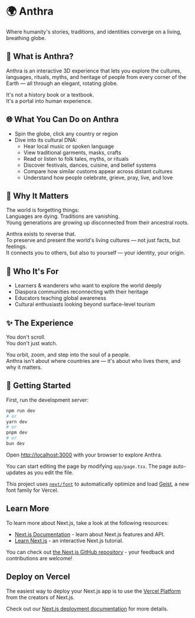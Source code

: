 # 🌍 Anthra

Where humanity's stories, traditions, and identities converge on a living, breathing globe.

## 🧠 What is Anthra?

Anthra is an interactive 3D experience that lets you explore the cultures, languages, rituals, myths, and heritage of people from every corner of the Earth — all through an elegant, rotating globe.

It's not a history book or a textbook.  
It's a portal into human experience.

## 🌐 What You Can Do on Anthra

- Spin the globe, click any country or region
- Dive into its cultural DNA:
  - Hear local music or spoken language
  - View traditional garments, masks, crafts
  - Read or listen to folk tales, myths, or rituals
  - Discover festivals, dances, cuisine, and belief systems
  - Compare how similar customs appear across distant cultures
  - Understand how people celebrate, grieve, pray, live, and love

## 🌱 Why It Matters

The world is forgetting things:  
Languages are dying. Traditions are vanishing.  
Young generations are growing up disconnected from their ancestral roots.

Anthra exists to reverse that.  
To preserve and present the world's living cultures — not just facts, but feelings.  
It connects you to others, but also to yourself — your identity, your origin.

## 🎯 Who It's For

- Learners & wanderers who want to explore the world deeply
- Diaspora communities reconnecting with their heritage
- Educators teaching global awareness
- Cultural enthusiasts looking beyond surface-level tourism

## ✨ The Experience

You don't scroll.  
You don't just watch.

You orbit, zoom, and step into the soul of a people.  
Anthra isn't about where countries are — it's about who lives there, and why it matters.

## 🚀 Getting Started

First, run the development server:

```bash
npm run dev
# or
yarn dev
# or
pnpm dev
# or
bun dev
```

Open [http://localhost:3000](http://localhost:3000) with your browser to explore Anthra.

You can start editing the page by modifying `app/page.tsx`. The page auto-updates as you edit the file.

This project uses [`next/font`](https://nextjs.org/docs/app/building-your-application/optimizing/fonts) to automatically optimize and load [Geist](https://vercel.com/font), a new font family for Vercel.

## Learn More

To learn more about Next.js, take a look at the following resources:

- [Next.js Documentation](https://nextjs.org/docs) - learn about Next.js features and API.
- [Learn Next.js](https://nextjs.org/learn) - an interactive Next.js tutorial.

You can check out [the Next.js GitHub repository](https://github.com/vercel/next.js) - your feedback and contributions are welcome!

## Deploy on Vercel

The easiest way to deploy your Next.js app is to use the [Vercel Platform](https://vercel.com/new?utm_medium=default-template&filter=next.js&utm_source=create-next-app&utm_campaign=create-next-app-readme) from the creators of Next.js.

Check out our [Next.js deployment documentation](https://nextjs.org/docs/app/building-your-application/deploying) for more details.
